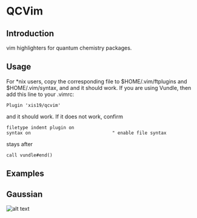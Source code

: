QCVim
===

Introduction
---
vim highlighters for quantum chemistry packages.

Usage
----
For \*nix users, copy the corresponding file to $HOME/.vim/ftplugins and $HOME/.vim/syntax, and and it should work. If you are using Vundle, then add this line to your .vimrc:

    Plugin 'xis19/qcvim'

and it should work. If it does not work, confirm

    filetype indent plugin on
    syntax on                              " enable file syntax

stays after

    call vundle#end()

Examples
----

## Gaussian
![alt text](https://raw.githubusercontent.com/xis19/qcvim/master/readme/gaussian.png)
